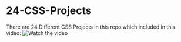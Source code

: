 # 24-CSS-Projects
There are 24 Different CSS Projects in this repo which included in this video: 
![Watch the video](https://img.youtube.com/vi/TzuWIHGFKCQ/maxresdefault.jpg)
